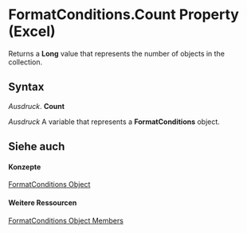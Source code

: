 
# FormatConditions.Count Property (Excel)

Returns a  **Long** value that represents the number of objects in the collection.


## Syntax

 _Ausdruck_. **Count**

 _Ausdruck_ A variable that represents a **FormatConditions** object.


## Siehe auch


#### Konzepte


[FormatConditions Object](2486d4b4-605c-76d8-132a-694c0c600a81.md)
#### Weitere Ressourcen


[FormatConditions Object Members](http://msdn.microsoft.com/library/0e5a3774-fe65-597f-9b97-3bba637b55cc%28Office.15%29.aspx)